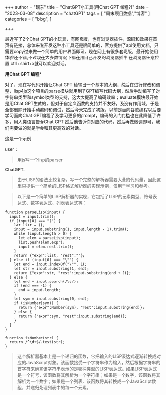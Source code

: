 +++
author = "瑞东"
title = "ChatGPT小工具(用Chat GPT 编程?)"
date = "2023-03-08"
description = "chatGPT"
tags = [
    "周末项目数据","博客"
]
categories = [
    "blog",
]

+++

最近写了2个Chat GPT的小玩具，有网页版，也有浏览器插件，源码和效果在首页有链接，总体来说开发这种小工具还是很简单的，官方提供了api使用文档，只需要copy过来做一个简单的用户界面即可，现在网上有很多套壳版，最开始使用体验还不错,不过现在大多数情况下都在用自己开发的浏览器插件 在浏览器任意位置 ctrl+shirt+x就可以欢迎对话。

**用Chat GPT 编程***

对了，现在写代码开始让Chat GPT 给输出一个基本的大纲，然后在进行修改和调整，lisp4js这个项目的parse模块就用到了GPT编写代码大纲，然后手动编写了对字符串类型和symbol类型的支持，这大大提高了编码效率；evaluate模块最开始是用Chat GPT生成的，但对于自定义函数的支持并不友好，及没有作用域，于是全部删除开始手动编码和调试，然后今天完成了初版，以前是面向谷歌编程以后要学习面向Chat GPT编程了及学习更多的prompt，编码的入门门槛也在此降低了许多，用人类语言告诉Chat GPT 然后他告诉你对应的代码，然后再做微调即可，我们需要做的就是学会和其更高效的对话。

这是一个示例

user：

> 用js写一个lisp的parser

ChatGPT:

>  由于LISP的语法比较复杂，写一个完整的解析器需要大量的代码量，因此这里只提供一个简单的LISP格式解析器的实现示例，仅用于学习和参考。

>  以下是一个简单的LISP解析器的实现，它包括了LISP的元素类型、符号表达式、数字表达式、列表表达式等：
```
function parseLisp(input) {
  input = input.trim();
  if (input[0] === "(") {
    let list = [];
    input = input.substring(1, input.length - 1).trim();
    while (input.length > 0) {
      let elem = parseLisp(input);
      list.push(elem.expr);
      input = elem.rest.trim();
    }
    return {"expr":list, "rest":""};
  } else if (input[0] === "\"") {
    let end = input.indexOf("\"", 1);
    let str = input.substring(1, end);
    return {"expr":str, "rest":input.substring(end + 1)};
  } else {
    let end = input.search(/\s/);
    if (end === -1) {
      end = input.length;
    }
    let sym = input.substring(0, end);
    if (isNumber(sym)) {
      return {"expr":Number(sym), "rest":input.substring(end)};
    } else {
      return {"expr":sym, "rest":input.substring(end)};
    }
  }
}

function isNumber(str) {
  return /^\d+$/.test(str);
}
```
>  这个解析器基本上是一个递归的函数，它把输入的LISP表达式逐渐转换成对应的JavaScript对象。该函数接受一个字符串作为输入，然后根据字符串的首字符来确定该字符串表示的是哪种类型的LISP表达式。如果LISP表达式是一个符号，该函数将其解析为一个字符串；如果是一个数字，该函数将其解析为一个数字；如果是一个列表，该函数将其转换成一个JavaScript数组，并递归处理列表中的每一个元素。

